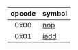 | opcode | symbol |
| :----: | ------ |
| 0x00   | [nop](./nop-0x00.md)    |
| 0x01   | [iadd](./iadd-0x01.md)   |